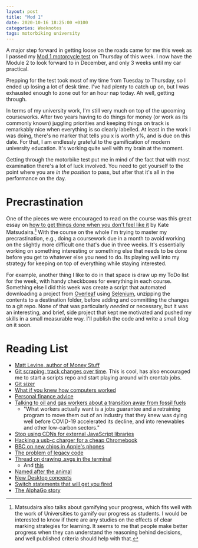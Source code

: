 ```yaml
---
layout: post
title: "Mod 1"
date: 2020-10-16 18:25:00 +0100
categories: Weeknotes
tags: motorbiking university
---
```


A major step forward in getting loose on the roads came for me this week as
I passed my [Mod 1 motorcycle
test](https://www.gov.uk/motorcycle-test/module-1-offroad-test) on Thursday
of this week. I now have the Module 2 to look forward to in December, and
only 3 weeks until my car practical.
<!--more-->
Prepping for the test took most of my time from Tuesday to Thursday, so I
ended up losing a lot of desk time. I've had plenty to catch up on, but I
was exhausted enough to zone out for an hour nap today. Ah well, getting
through.

In terms of my university work, I'm still very much on top of the upcoming
courseworks. After two years having to do things for money (or work as its
commonly known) juggling priorities and keeping things on track is
remarkably nice when everything is so clearly labelled. At least in the work
I was doing, there's no marker that tells you x is worth y%, and is due on
this date. For that, I am endlessly grateful to the gamification of modern
university education. It's working quite well with my brain at the moment.

Getting through the motorbike test put me in mind of the fact that with most
examination there's a lot of luck involved. You need to get yourself to the
point where you are *in the position* to pass, but after that it's
all in the performance on the day.

# Precrastination

One of the pieces we were encouraged to read on the course was this great
essay on [how to get things done when you don't feel like
it](https://queue.acm.org/detail.cfm?id=3280677) by Kate Matsudaira.[^1]
With the course on the whole I'm trying to master my precrastination, e.g.,
doing a coursework due in a month to avoid working on the slightly more
difficult one that's due in three weeks. It's essentially working on
something interesting or something else that needs to be done before you get
to whatever else you need to do. Its playing well into my strategy for
keeping on top of everything while staying interested.

For example, another thing I like to do in that space is draw up my ToDo
list for the week, with handy checkboxes for everything in each course.
Something else I did this week was create a script that automated
downloading a project from [Overleaf](https://www.overleaf.com/) using
[Selenium](https://www.selenium.dev/), unzipping the contents to a
destination folder, before adding and committing the changes to a git repo.
None of that was particularly *needed* or necessary, but it was an
interesting, and brief, side project that kept me motivated and pushed my
skills in a small measurable way. I'll publish the code and write a small
blog on it soon.

[^1]: Matsudaira also talks about gamifying your progress, which fits well with the work of Universities to gamify our progress as students. I would be interested to know if there are any studies on the effects of clear marking strategies for learning. It seems to me that people make better progress when they can understand the reasoning behind decisions, and well published criteria should help with that.

# Reading List
- [Matt Levine, author of Money Stuff](https://www.nytimes.com/2020/10/08/business/matt-levine-bloomberg.html)
- [Git scraping: track changes over time](https://simonwillison.net/2020/Oct/9/git-scraping/). This is cool, has also encouraged me to start a scripts repo and start playing around with crontab jobs.
- [Git sizer](https://github.blog/2018-03-05-measuring-the-many-sizes-of-a-git-repository/)
- [What if you knew how computers worked](https://www.xorpd.net/)
- [Personal finance advice](https://www.bloomberg.com/news/features/2020-10-01/best-personal-finance-advice-from-the-new-experts-for-managing-money?utm_source=pocket-newtab-global-en-GB)
- [Talking to oil and gas workers about a transition away from fossil fuels](https://www.jacobinmag.com/2020/10/oil-gas-workers-just-transition-green-new-deal)
	- "What workers actually want is a jobs guarantee and a retraining program to move them out of an industry that they knew was dying well before COVID-19 accelerated its decline, and into renewables and other low-carbon sectors."
- [Stop using CDNs for external JavaScript libraries](https://shkspr.mobi/blog/2020/10/please-stop-using-cdns-for-external-javascript-libraries/)
- [Hacking a usb-c charger for a cheap Chromebook](https://blog.filippo.io/usb-c-charger-for-a-cheap-chromebook/)
- [BBC on new chips in Apple's phones](https://www.bbc.co.uk/news/technology-54510363)
- [The problem of legacy code](https://spectrum.ieee.org/podcast/computing/it/the-problem-of-old-code-and-older-coders)
- [Thread on drawing .svgs in the terminal](https://twitter.com/thingskatedid/status/1316074032379248640?s=20)
	- And [this](https://saitoha.github.io/libsixel/)
- [Named after the animal](https://www.guernicamag.com/named-after-the-animal/)
- [New Desktop concepts](https://twitter.com/patrickc/status/1316475471203360769)
- [Switch statements that will get you fired](https://blog.robertelder.org/switch-statements-statement-expressions/)
- [The AlphaGo story](https://www.youtube.com/watch?v=WXuK6gekU1Y)
